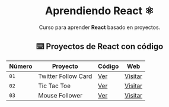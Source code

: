 <div align="center">

# Aprendiendo React ⚛️

Curso para aprender **React** basado en proyectos.

## ⌨️ Proyectos de React con código

| Número | Proyecto            | Código                                  | Web                                                         |
| ------ | ------------------- | --------------------------------------- | ----------------------------------------------------------- |
| `01`   | Twitter Follow Card | [Ver](projects/01-twitter-follow-card/) | [Visitar](https://twitterfollowcard-mandendev.netlify.app/) |
| `02`   | Tic Tac Toe         | [Ver](projects/02-tic-tac-toe/)         | [Visitar](https://twitterfollowcard-mandendev.netlify.app/) |
| `03`   | Mouse Follower      | [Ver](projects/03-mouse-follower/)      | [Visitar](https://mousefollower-mandendev.netlify.app/)     |
